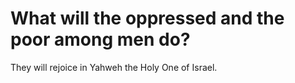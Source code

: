 # What will the oppressed and the poor among men do?

They will rejoice in Yahweh the Holy One of Israel.
